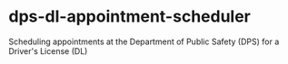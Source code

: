 # dps-dl-appointment-scheduler
Scheduling appointments at the Department of Public Safety (DPS) for a Driver's License (DL)
